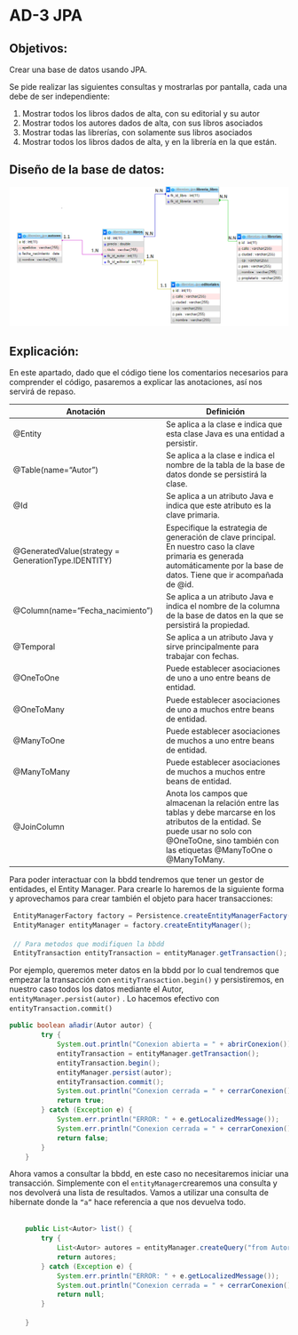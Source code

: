 # AD-3 JPA


## Objetivos:

Crear una base de datos usando JPA.

Se pide realizar las siguientes consultas y mostrarlas por pantalla, cada una debe de ser independiente:

1. Mostrar todos los libros dados de alta, con su editorial y su autor
2. Mostrar todos los autores dados de alta, con sus libros asociados
3. Mostrar todas las librerías, con solamente sus libros asociados
4. Mostrar todos los libros dados de alta, y en la librería en la que están.

## Diseño de la base de datos:

![librerias.png](src/main/resources/img/librerias.png)

## Explicación:

En este apartado, dado que el código tiene los comentarios necesarios para comprender el código, pasaremos a explicar las anotaciones, así nos servirá de repaso.

| Anotación | Definición |
| --- | --- |
| @Entity | Se aplica a la clase e indica que esta clase Java es una entidad a persistir. |
| @Table(name=“Autor”) | Se aplica a la clase e indica el nombre de la tabla de la base de datos donde se persistirá la clase. |
| @Id | Se aplica a un atributo Java e indica que este atributo es la clave primaria. |
| @GeneratedValue(strategy = GenerationType.IDENTITY) | Especifique la estrategia de generación de clave principal. En nuestro caso la clave primaria es generada automáticamente por la base de datos. Tiene que ir acompañada de @id. |
| @Column(name=“Fecha_nacimiento”) | Se aplica a un atributo Java e indica el nombre de la columna de la base de datos en la que se persistirá la propiedad. |
| @Temporal | Se aplica a un atributo Java y sirve principalmente para trabajar con fechas. |
| @OneToOne | Puede establecer asociaciones de uno a uno entre beans de entidad. |
| @OneToMany | Puede establecer asociaciones de uno a muchos entre beans de entidad. |
| @ManyToOne | Puede establecer asociaciones de muchos a uno entre beans de entidad. |
| @ManyToMany | Puede establecer asociaciones de muchos a muchos entre beans de entidad. |
| @JoinColumn | Anota los campos que almacenan la relación entre las tablas y debe marcarse en los atributos de la entidad. Se puede usar no solo con @OneToOne, sino también con las etiquetas @ManyToOne o @ManyToMany. |

Para poder interactuar con la bbdd tendremos que tener un gestor de entidades, el Entity Manager. Para crearle lo haremos de la siguiente forma y aprovechamos para crear también el objeto para hacer transacciones:

```java
 EntityManagerFactory factory = Persistence.createEntityManagerFactory("JPALibrerias");
 EntityManager entityManager = factory.createEntityManager();

 // Para metodos que modifiquen la bbdd
 EntityTransaction entityTransaction = entityManager.getTransaction();
```

Por ejemplo, queremos meter datos en la bbdd por lo cual tendremos que empezar la transacción con `entityTransaction.begin()` y persistiremos, en nuestro caso todos los datos mediante el Autor, `entityManager.persist(autor)` . Lo hacemos efectivo con `entityTransaction.commit()`

```java
public boolean añadir(Autor autor) {
		try {
			System.out.println("Conexion abierta = " + abrirConexion());
			entityTransaction = entityManager.getTransaction();
			entityTransaction.begin();
			entityManager.persist(autor);
			entityTransaction.commit();
			System.out.println("Conexion cerrada = " + cerrarConexion());
			return true;
		} catch (Exception e) {
			System.err.println("ERROR: " + e.getLocalizedMessage());
			System.err.println("Conexion cerrada = " + cerrarConexion());
			return false;
		}
	}
```

Ahora vamos a consultar la bbdd, en este caso no necesitaremos iniciar una transacción. Simplemente con el `entityManager`crearemos una consulta y nos devolverá una lista de resultados. Vamos a utilizar una consulta de hibernate donde la `“a”` hace referencia a que nos devuelva todo.

```java

	public List<Autor> list() {
		try {
			List<Autor> autores = entityManager.createQuery("from Autor a" ).getResultList();
			return autores;
		} catch (Exception e) {
			System.err.println("ERROR: " + e.getLocalizedMessage());
			System.out.println("Conexion cerrada = " + cerrarConexion());
			return null;
		}

	}
```